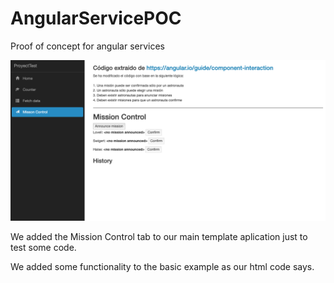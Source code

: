 # AngularServicePOC
Proof of concept for angular services

<p align="center">
  <img src="Media/screenshot.png"/>
</p>

We added the Mission Control tab to our main template aplication just to test some code. 

We added some functionality to the basic example as our html code says.
